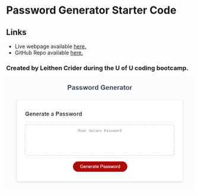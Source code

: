 # Password Generator Starter Code

## Links

* Live webpage available [here.](https://thenlie.github.io/password-generator/)
* GitHub Repo available [here.](https://github.com/Thenlie/password-generator)

### Created by Leithen Crider during the U of U coding bootcamp.

![Screen shot of the password generator](https://github.com/Thenlie/password-generator/blob/main/assets/images/screenshot.PNG)